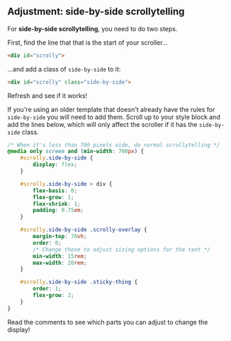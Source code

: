 ## Adjustment: side-by-side scrollytelling

For **side-by-side scrollytelling**, you need to do two steps.

First, find the line that that is the start of your scroller...

```html
<div id="scrolly">
```

...and add a class of `side-by-side` to it:

```html
<div id="scrolly" class="side-by-side">
```

Refresh and see if it works!

If you're using an older template that doesn't already have the rules for `side-by-side` you will need to add them. Scroll up to your style block and add the lines below, which will only affect the scroller if it has the `side-by-side` class.

```css
/* When it's less than 700 pixels wide, do normal scrollytelling */
@media only screen and (min-width: 700px) {
    #scrolly.side-by-side {
        display: flex;
    }

    #scrolly.side-by-side > div {
        flex-basis: 0;
        flex-grow: 1;
        flex-shrink: 1;
        padding: 0.75em;
    }

    #scrolly.side-by-side .scrolly-overlay {
        margin-top: 70vh;
        order: 0;
        /* Change these to adjust sizing options for the text */
        min-width: 15rem;
        max-width: 20rem;
    }

    #scrolly.side-by-side .sticky-thing {
        order: 1;
        flex-grow: 2;
    }
}
```

Read the comments to see which parts you can adjust to change the display!